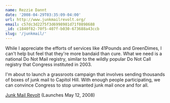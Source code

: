 ```yaml
---
name: Rezzie Dannt
date: '2008-04-29T03:35:09-04:00'
url: http://www.junkmailrevolt.org/
email: c57dc3d2275f3d6998981d71f0898688
_id: c1840f82-70f5-407f-b030-673688a43ccb
slug: '/junkmail/'
---
```


While I appreciate the efforts of services like 41Pounds and GreenDimes, I
can't help but feel that they're more bandaid than cure. What we need is a
national Do Not Mail registry, similar to the wildly popular Do Not Call
registry that Congress instituted in 2003.

I'm about to launch a grassroots campaign that involves sending thousands of
boxes of junk mail to Capitol Hill. With enough people participating, we can
convince Congress to stop unwanted junk mail once and for all.

<a href="http://www.junkmailrevolt.org/" rel="nofollow">Junk Mail Revolt</a>
(Launches May 12, 2008)
